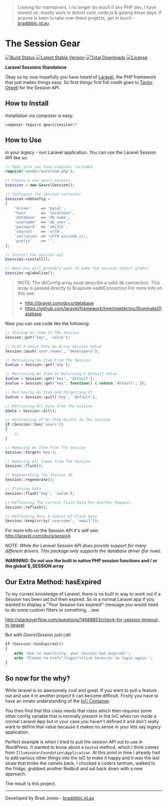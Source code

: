 > Looking for maintainers, I no longer do much if any PHP dev, I have moved on, mostly work in dotnet core, node.js & golang these days. If anyone is keen to take over these projects, get in touch - brad@bjc.id.au

The Session Gear
================================================================================
[![Build Status](https://travis-ci.org/phpgearbox/session.svg?branch=master)](https://travis-ci.org/phpgearbox/session)
[![Latest Stable Version](https://poser.pugx.org/gears/session/v/stable.svg)](https://packagist.org/packages/gears/session)
[![Total Downloads](https://poser.pugx.org/gears/session/downloads.svg)](https://packagist.org/packages/gears/session)
[![License](https://poser.pugx.org/gears/session/license.svg)](https://packagist.org/packages/gears/session)

**Laravel Sessions Standalone**

Okay so by now hopefully you have heard of [Laravel](http://laravel.com/),
the PHP framework that just makes things easy. So first things first full credit
goes to [Taylor Otwell](https://github.com/taylorotwell) for the Session API.

How to Install
--------------------------------------------------------------------------------
Installation via composer is easy:

	composer require gears/session:*

How to Use
--------------------------------------------------------------------------------
In your *legacy* - non Laravel application.
You can use the Laravel Session API like so:

```php
// Make sure you have composer included
require('vendor/autoload.php');

// Create a new gears session.
$session = new Gears\Session();

// Configure the session container
$session->dbConfig = 
[
	'driver'    => 'mysql',
	'host'      => 'localhost',
	'database'  => 'db_name',
	'username'  => 'db_user',
	'password'  => 'abc123',
	'charset'   => 'utf8',
	'collation' => 'utf8_unicode_ci',
	'prefix'    => '',
];

// Install the session api
$session->install();

// Next you will probably want to make the session object global.
$session->globalise();
```

> NOTE: The dbConfig array must describe a valid db connection. This array is
> passed directly to $capsule->addConnection For more info on this see:
> 
>   - http://laravel.com/docs/database
>   - https://github.com/laravel/framework/tree/master/src/Illuminate/Database

Now you can use code like the following:

```php
// Storing An Item In The Session
Session::put('key', 'value');

// Push A Value Onto An Array Session Value
Session::push('user.teams', 'developers');

// Retrieving An Item From The Session
$value = Session::get('key');

// Retrieving An Item Or Returning A Default Value
$value = Session::get('key', 'default');
$value = Session::get('key', function() { return 'default'; });

// Retrieving An Item And Forgetting It
$value = Session::pull('key', 'default');

// Retrieving All Data From The Session
$data = Session::all();

// Determining If An Item Exists In The Session
if (Session::has('users'))
{
    //
}

// Removing An Item From The Session
Session::forget('key');

// Removing All Items From The Session
Session::flush();

// Regenerating The Session ID
Session::regenerate();

// Flashing Data
Session::flash('key', 'value');

// Reflashing The Current Flash Data For Another Request
Session::reflash();

// Reflashing Only A Subset Of Flash Data
Session::keep(array('username', 'email'));
```

For more info on the Session API it's self see:
http://laravel.com/docs/session

*NOTE: While the Laravel Session API does provide support for many different
drivers. This package only supports the database driver (for now).*

**WARINING: Do not use the built in native PHP session 
functions and / or the global $_SESSION array**

Our Extra Method: hasExpired
--------------------------------------------------------------------------------
To my current knowledge of Laravel, there is no built in way to work out if a
Session has been set but then expired. So in a normal Laravel app if you wanted
to display a "Your Session has expired!" message you would need to do some
custom filters or something... see:

http://stackoverflow.com/questions/14688853/check-for-session-timeout-in-laravel

But with *Gears\Session* just call:

```php
if (Session::hasExpired())
{
	echo 'Due to inactivity, your session has expired!';
	echo 'Please <a href="/login">click here</a> to login again.';
}
```

So now for the why?
--------------------------------------------------------------------------------
While laravel is so awesomely cool and great. If you want to pull a feature out
and use it in another project it can become difficult. Firstly you have to have
an innate understanding of the [IoC Container](http://laravel.com/docs/ioc).

You then find that this class needs that class which then requires some other
config variable that is normally present in the IoC when run inside a normal
Laravel App but in your case you haven't defined it and don't really want
to define that value because it makes no sense in your lets say *legacy*
application.

Perfect example is when I tried to pull the session API out to use in WordPress.
It wanted to know about a ```booted``` method, which I think comes from
```Illuminate\Foundation\Application```. At this point in time I already had to
add various other things into the IoC to make it happy and it was the last straw
that broke the camels back, I chucked a coders tantrum, walked to the fridge,
grabbed another Redbull and sat back down with a new approach.

The result is this project.

--------------------------------------------------------------------------------
Developed by Brad Jones - brad@bjc.id.au
